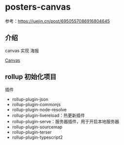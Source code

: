 # posters-canvas

参考：https://juejin.cn/post/6950557086916804645
## 介绍

canvas 实现 海报

[Canvas](https://developer.mozilla.org/zh-CN/docs/Web/API/Canvas_API)

## rollup 初始化项目

插件

- rollup-plugin-json
- rollup-plugin-commonjs
- rollup-plugin-node-resolve
- rollup-plugin-livereload：热更新插件
- rollup-plugin-serve：服务器插件，用于开启本地服务器
- rollup-plugin-sourcemap
- rollup-plugin-terser
- rollup-plugin-typescript2





